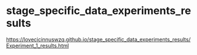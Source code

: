 # stage_specific_data_experiments_results
https://lovecicinnuswzq.github.io/stage_specific_data_experiments_results/Experiment_1_results.html
